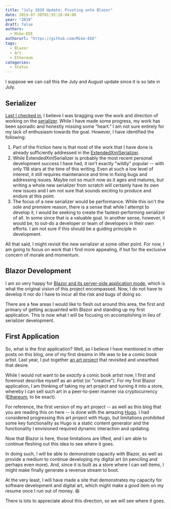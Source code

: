 ```yaml
---
title: "July 2019 Update: Pivoting onto Blazor"
date: 2019-07-30T01:55:28-04:00
year: "2019"
draft: false
authors:
  - Mike-EEE
authorurl: "https://github.com/Mike-EEE"
tags:
  - Blazor
  - Art
  - Ethereum
categories:
  - Status
---
```


I suppose we can call this the July and August update since it is so late in July.

## Serializer

[Last I checked in](https://blog.superdotnet.run/2019/06/june-2019-update/), I believe I was bragging over the work and direction of working on the [serializer](https://github.com/SuperDotNet/Super.NET/issues/15).  While I have made some progress, my work has been sporadic and honestly missing some "heart."  I am not sure entirely for my lack of enthusiasm towards the goal.  However, I have identified the following:

1. Part of the friction here is that most of the work that I have done is already sufficiently addressed in the [ExtendedXmlSerializer](https://github.com/wojtpl2/ExtendedXmlSerializer).
2. While ExtendedXmlSerializer is probably the most recent personal development success I have had, it isn't exactly "wildly" popular -- with only 118 stars at the time of this writing.  Even at such a low level of interest, it still requires maintenance and time in fixing bugs and addressing issues.  Maybe not so much now as it ages and matures, but writing a whole new serializer from scratch will certainly have its own new issues and I am not sure that sounds exciting to produce and endure at this point.
3. The focus of a new serializer would be performance.  While this isn't the sole and premiere reason, there is a sense that while I attempt to develop it, I would be seeking to create the fastest-performing serializer of all.  In some since that is a valuable goal.  In another sense, however, it would be, to out-do a developer or team of developers in their own efforts.  I am not sure if this should be a guiding principle in development.

All that said, I might revisit the new serializer at some other point.  For now, I am going to focus on work that I find more appealing, if but for the exclusive concern of morale and momentum.

## Blazor Development

I am *so* very happy for [Blazor and its server-side application mode](https://docs.microsoft.com/en-us/aspnet/core/blazor/hosting-models?view=aspnetcore-3.0#server-side), which is what the original vision of this project encompassed.  Now, I do not have to develop it nor do I have to incur all the risk and bugs of doing so.

There are a few areas I would like to flesh out around this area, the first and primary of getting acquainted with Blazor and standing up my first application.  This is now what I will be focusing on accomplishing in lieu of serializer development.

## First Application

So, what is the first application?  Well, as I believe I have mentioned in other posts on this blog, one of my first dreams in life was to be a comic book artist.  Last year, I put together [an art project](https://ossem.com/) that revisited and unearthed that desire.

While I would not want to be *exactly* a comic book artist now, I first and foremost describe myself as an artist (or "creative").  For my first Blazor application, I am thinking of taking my art project and turning it into a store, whereby I can sell such art in a peer-to-peer manner via cryptocurrency ([Ethereum](https://www.ethereum.org/), to be exact).

For reference, the first version of my art project -- as well as this blog that you are reading this on here -- is done with the amazing [Hugo](https://gohugo.io/).  I had considered progressing this art project with Hugo, but limitations prohibited some key functionality as Hugo is a static content generator and the functionality I envisioned required dynamic interaction and updating.

Now that Blazor is here, those limitations are lifted, and I am able to continue fleshing out this idea to see where it goes.

In doing such, I will be able to demonstrate capacity with Blazor, as well as provide a medium to continue developing my digital art (in penciling and perhaps even more).  And, since it is built as a store where I can sell items, I might make finally generate a revenue stream to boot.

At the very least, I will have made a site that demonstrates my capacity for software development and digital art, which might make a good item on my resume once I run out of money. 😆

There is lots to appreciate about this direction, so we will see where it goes.